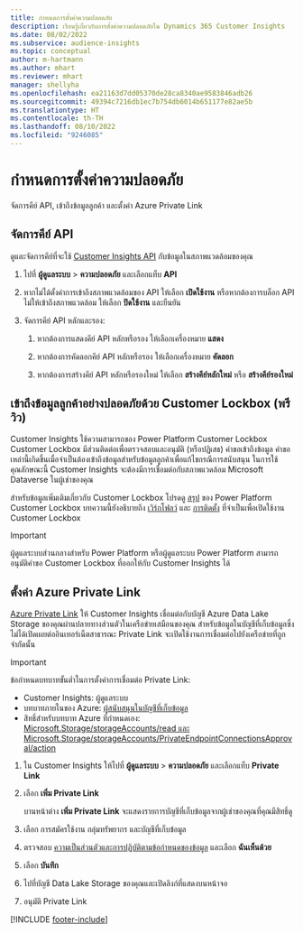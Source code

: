 ```yaml
---
title: กำหนดการตั้งค่าความปลอดภัย
description: เรียนรู้เกี่ยวกับการตั้งค่าความปลอดภัยใน Dynamics 365 Customer Insights
ms.date: 08/02/2022
ms.subservice: audience-insights
ms.topic: conceptual
author: m-hartmann
ms.author: mhart
ms.reviewer: mhart
manager: shellyha
ms.openlocfilehash: ea21163d7dd05370de28ca8340ae9583846adb26
ms.sourcegitcommit: 49394c7216db1ec7b754db6014b651177e82ae5b
ms.translationtype: HT
ms.contentlocale: th-TH
ms.lasthandoff: 08/10/2022
ms.locfileid: "9246085"
---
```

# <a name="configure-security-settings"></a>กำหนดการตั้งค่าความปลอดภัย

จัดการคีย์ API, เข้าถึงข้อมูลลูกค้า และตั้งค่า Azure Private Link

## <a name="manage-api-keys"></a>จัดการคีย์ API

ดูและจัดการคีย์ที่จะใช้ [Customer Insights API](apis.md) กับข้อมูลในสภาพแวดล้อมของคุณ

1. ไปที่ **ผู้ดูแลระบบ** > **ความปลอดภัย** และเลือกแท็บ **API**

1. หากไม่ได้ตั้งค่าการเข้าถึงสภาพแวดล้อมของ API ให้เลือก **เปิดใช้งาน** หรือหากต้องการบล็อก API ไม่ให้เข้าถึงสภาพแวดล้อม ให้เลือก **ปิดใช้งาน** และยืนยัน

1. จัดการคีย์ API หลักและรอง:

   1. หากต้องการแสดงคีย์ API หลักหรือรอง ให้เลือกเครื่องหมาย **แสดง**

   1. หากต้องการคัดลอกคีย์ API หลักหรือรอง ให้เลือกเครื่องหมาย **คัดลอก**

   1. หากต้องการสร้างคีย์ API หลักหรือรองใหม่ ให้เลือก **สร้างคีย์หลักใหม่** หรือ **สร้างคีย์รองใหม่**

## <a name="securely-access-customer-data-with-customer-lockbox-preview"></a>เข้าถึงข้อมูลลูกค้าอย่างปลอดภัยด้วย Customer Lockbox (พรีวิว)

Customer Insights ใช้ความสามารถของ Power Platform Customer Lockbox Customer Lockbox มีส่วนติดต่อเพื่อตรวจสอบและอนุมัติ (หรือปฏิเสธ) คำขอเข้าถึงข้อมูล คำขอเหล่านี้เกิดขึ้นเมื่อจำเป็นต้องเข้าถึงข้อมูลสำหรับข้อมูลลูกค้าเพื่อแก้ไขกรณีการสนับสนุน ในการใช้คุณลักษณะนี้ Customer Insights จะต้องมีการเชื่อมต่อกับสภาพแวดล้อม Microsoft Dataverse ในผู้เช่าของคุณ

สำหรับข้อมูลเพิ่มเติมเกี่ยวกับ Customer Lockbox โปรดดู [สรุป](/power-platform/admin/about-lockbox#summary) ของ Power Platform Customer Lockbox บทความนี้ยังอธิบายถึง [เวิร์กโฟลว์](/power-platform/admin/about-lockbox#workflow) และ [การติดตั้ง](/power-platform/admin/about-lockbox#enable-the-lockbox-policy) ที่จำเป็นเพื่อเปิดใช้งาน Customer Lockbox

> [!IMPORTANT]
> ผู้ดูแลระบบส่วนกลางสำหรับ Power Platform หรือผู้ดูแลระบบ Power Platform สามารถอนุมัติคำขอ Customer Lockbox ที่ออกให้กับ Customer Insights ได้

## <a name="set-up-an-azure-private-link"></a>ตั้งค่า Azure Private Link

[Azure Private Link](/azure/private-link/private-link-overview) ให้ Customer Insights เชื่อมต่อกับบัญชี Azure Data Lake Storage ของคุณผ่านปลายทางส่วนตัวในเครือข่ายเสมือนของคุณ สำหรับข้อมูลในบัญชีที่เก็บข้อมูลซึ่งไม่ได้เปิดเผยต่ออินเทอร์เน็ตสาธารณะ Private Link จะเปิดใช้งานการเชื่อมต่อไปยังเครือข่ายที่ถูกจำกัดนั้น

> [!IMPORTANT]
> ข้อกำหนดบทบาทขั้นต่ำในการตั้งค่าการเชื่อมต่อ Private Link:
>
> - Customer Insights: ผู้ดูแลระบบ
> - บทบาทภายในของ Azure: [ผู้สนับสนุนในบัญชีที่เก็บข้อมูล](/azure/role-based-access-control/built-in-roles#storage-account-contributor)
> - สิทธิ์สำหรับบทบาท Azure ที่กำหนดเอง: [Microsoft.Storage/storageAccounts/read และ Microsoft.Storage/storageAccounts/PrivateEndpointConnectionsApproval/action](/azure/role-based-access-control/resource-provider-operations#microsoftstorage)

1. ใน Customer Insights ให้ไปที่ **ผู้ดูแลระบบ** > **ความปลอดภัย** และเลือกแท็บ **Private Link**

1. เลือก **เพิ่ม Private Link**

   บานหน้าต่าง **เพิ่ม Private Link** จะแสดงรายการบัญชีที่เก็บข้อมูลจากผู้เช่าของคุณที่คุณมีสิทธิ์ดู

1. เลือก การสมัครใช้งาน กลุ่มทรัพยากร และบัญชีที่เก็บข้อมูล

1. ตรวจสอบ [ความเป็นส่วนตัวและการปฏิบัติตามข้อกำหนดของข้อมูล](connections.md#data-privacy-and-compliance) และเลือก **ฉันเห็นด้วย**

1. เลือก **บันทึก**

1. ไปที่บัญชี Data Lake Storage ของคุณและเปิดลิงก์ที่แสดงบนหน้าจอ

1. อนุมัติ Private Link


[!INCLUDE [footer-include](includes/footer-banner.md)]
